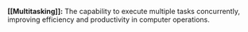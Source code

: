 **[[Multitasking]]:** The capability to execute multiple tasks concurrently, improving efficiency and productivity in computer operations.